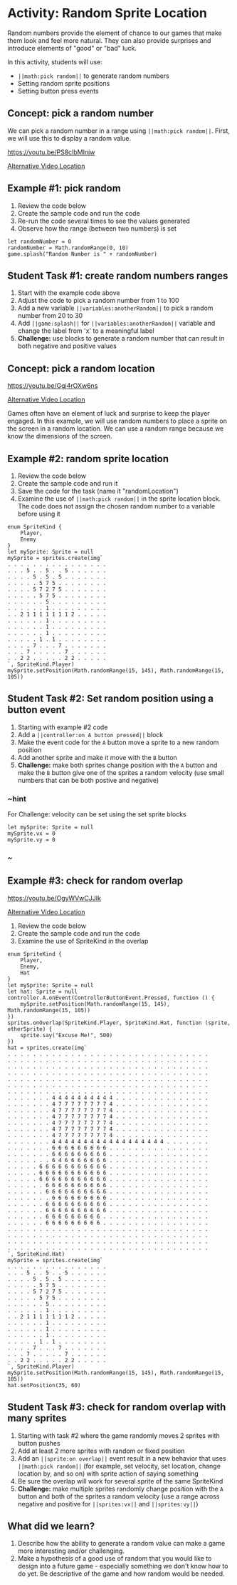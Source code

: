 # Activity: Random Sprite Location

Random numbers provide the element of chance to our games that make them look and feel more natural.  They can also provide surprises and introduce elements of "good" or "bad" luck.

In this activity, students will use: 
*  ``||math:pick random||`` to generate random numbers
* Setting random sprite positions
* Setting button press events

## Concept: pick a random number

We can pick a random number in a range using ``||math:pick random||``.  First, we will use this to display a random value.

https://youtu.be/PS8clbMInjw

[Alternative Video Location](https://aka.ms/40544a-randomsplash)

## Example #1: pick random

1. Review the code below
2. Create the sample code and run the code
3. Re-run the code several times to see the values generated
4. Observe how the range (between two numbers) is set

```blocks  
let randomNumber = 0
randomNumber = Math.randomRange(0, 10)
game.splash("Random Number is " + randomNumber)
```

## Student Task #1: create random numbers ranges

1. Start with the example code above
2. Adjust the code to pick a random number from 1 to 100
3. Add a new variable ``||variables:anotherRandom||`` to pick a random number from 20 to 30
4. Add ``||game:splash||`` for ``||variables:anotherRandom||`` variable and change the label from 'x' to a meaningful label
5. **Challenge:** use blocks to generate a random number that can result in both negative and positive values

## Concept: pick a random location

https://youtu.be/Ggj4rOXw6ns

[Alternative Video Location](https://aka.ms/40544a-randomposition)

Games often have an element of luck and surprise to keep the player engaged. In this example, we will use random numbers to place a sprite on the screen in a random location.  We can use a random range because we know the dimensions of the screen.

## Example #2: random sprite location

1. Review the code below
2. Create the sample code and run it
3. Save the code for the task (name it "randomLocation")
4. Examine the use of ``||math:pick random||`` in the sprite location block. The code does not assign the chosen random number to a variable before using it

```blocks  
enum SpriteKind {
    Player,
    Enemy
}
let mySprite: Sprite = null
mySprite = sprites.create(img`
. . . . . . . . . . . . . . . . 
. . . 5 . . 5 . . 5 . . . . . . 
. . . . 5 . 5 . 5 . . . . . . . 
. . . . . 5 7 5 . . . . . . . . 
. . . . 5 7 2 7 5 . . . . . . . 
. . . . . 5 7 5 . . . . . . . . 
. . . . . . 5 . . . . . . . . . 
. . . . . . 1 . . . . . . . . . 
. . 2 1 1 1 1 1 1 1 2 . . . . . 
. . . . . . 1 . . . . . . . . . 
. . . . . . 1 . . . . . . . . . 
. . . . . . 1 . . . . . . . . . 
. . . . . 1 . 1 . . . . . . . . 
. . . . 7 . . . 7 . . . . . . . 
. . . 7 . . . . . 7 . . . . . . 
. . 2 2 . . . . . 2 2 . . . . . 
`, SpriteKind.Player)
mySprite.setPosition(Math.randomRange(15, 145), Math.randomRange(15, 105))
```  

## Student Task #2: Set random position using a button event

1. Starting with example #2 code
2. Add a ``||controller:on A button pressed||`` block
3. Make the event code for the `A` button move a sprite to a new random position
4. Add another sprite and make it move with the `B` button
5. **Challenge:** make both sprites change position with the `A` button and make the `B` button give one of the sprites a random velocity (use small numbers that can be both postive and negative)

### ~hint

For Challenge: velocity can be set using the set sprite blocks

```block
let mySprite: Sprite = null
mySprite.vx = 0
mySprite.vy = 0
```

### ~

## Example #3: check for random overlap 

https://youtu.be/OgyWVwCJJIk

[Alternative Video Location](https://aka.ms/40544a-randompositionoverlap)

1. Review the code below
2. Create the sample code and run the code 
3. Examine the use of SpriteKind in the overlap

```blocks
enum SpriteKind {
    Player,
    Enemy,
    Hat
}
let mySprite: Sprite = null
let hat: Sprite = null
controller.A.onEvent(ControllerButtonEvent.Pressed, function () {
    mySprite.setPosition(Math.randomRange(15, 145), Math.randomRange(15, 105))
})
sprites.onOverlap(SpriteKind.Player, SpriteKind.Hat, function (sprite, otherSprite) {
    sprite.say("Excuse Me!", 500)
})
hat = sprites.create(img`
. . . . . . . . . . . . . . . . . . . . . . . . . . . . . . . . 
. . . . . . . . . . . . . . . . . . . . . . . . . . . . . . . . 
. . . . . . . . . . . . . . . . . . . . . . . . . . . . . . . . 
. . . . . . . . . . . . . . . . . . . . . . . . . . . . . . . . 
. . . . . . . . . . . . . . . . . . . . . . . . . . . . . . . . 
. . . . . . . . . . . . . . . . . . . . . . . . . . . . . . . . 
. . . . . . . . . . . . . . . . . . . . . . . . . . . . . . . . 
. . . . . . . 4 4 4 4 4 4 4 4 4 4 . . . . . . . . . . . . . . . 
. . . . . . . 4 7 7 7 7 7 7 7 7 4 . . . . . . . . . . . . . . . 
. . . . . . . 4 7 7 7 7 7 7 7 7 4 . . . . . . . . . . . . . . . 
. . . . . . . 4 7 7 7 7 7 7 7 7 4 . . . . . . . . . . . . . . . 
. . . . . . . 4 7 7 7 7 7 7 7 7 4 . . . . . . . . . . . . . . . 
. . . . . . . 4 7 7 7 7 7 7 7 7 4 . . . . . . . . . . . . . . . 
. . . . . . . 4 7 7 7 7 7 7 7 7 4 . . . . . . . . . . . . . . . 
. . . . . . . 4 4 4 4 4 4 4 4 4 4 4 4 4 4 4 4 4 4 . . . . . . . 
. . . . . . . 6 6 6 6 6 6 6 6 6 . . . . . . . . . . . . . . . . 
. . . . . . . 6 6 6 6 6 6 6 6 6 . . . . . . . . . . . . . . . . 
. . . . . . . 6 4 6 6 6 6 6 6 6 . . . . . . . . . . . . . . . . 
. . . . . 6 6 6 6 6 6 6 6 6 6 6 . . . . . . . . . . . . . . . . 
. . . . . 6 6 6 6 6 6 6 6 6 6 6 . . . . . . . . . . . . . . . . 
. . . . . 6 6 6 6 6 6 6 6 6 6 6 . . . . . . . . . . . . . . . . 
. . . . . . 6 6 6 6 6 6 6 6 6 6 . . . . . . . . . . . . . . . . 
. . . . . . 6 6 6 6 6 6 6 6 6 6 . . . . . . . . . . . . . . . . 
. . . . . . . 6 6 6 6 6 6 6 6 6 . . . . . . . . . . . . . . . . 
. . . . . . 6 6 6 6 6 6 6 6 6 6 . . . . . . . . . . . . . . . . 
. . . . . . 6 6 6 6 6 6 6 6 6 6 . . . . . . . . . . . . . . . . 
. . . . . . 6 6 6 6 6 6 6 6 6 . . . . . . . . . . . . . . . . . 
. . . . . . 6 6 6 6 6 6 6 6 6 . . . . . . . . . . . . . . . . . 
. . . . . . . . . . . . . . . . . . . . . . . . . . . . . . . . 
. . . . . . . . . . . . . . . . . . . . . . . . . . . . . . . . 
. . . . . . . . . . . . . . . . . . . . . . . . . . . . . . . . 
. . . . . . . . . . . . . . . . . . . . . . . . . . . . . . . . 
`, SpriteKind.Hat)
mySprite = sprites.create(img`
. . . . . . . . . . . . . . . . 
. . . 5 . . 5 . . 5 . . . . . . 
. . . . 5 . 5 . 5 . . . . . . . 
. . . . . 5 7 5 . . . . . . . . 
. . . . 5 7 2 7 5 . . . . . . . 
. . . . . 5 7 5 . . . . . . . . 
. . . . . . 5 . . . . . . . . . 
. . . . . . 1 . . . . . . . . . 
. . 2 1 1 1 1 1 1 1 2 . . . . . 
. . . . . . 1 . . . . . . . . . 
. . . . . . 1 . . . . . . . . . 
. . . . . . 1 . . . . . . . . . 
. . . . . 1 . 1 . . . . . . . . 
. . . . 7 . . . 7 . . . . . . . 
. . . 7 . . . . . 7 . . . . . . 
. . 2 2 . . . . . 2 2 . . . . . 
`, SpriteKind.Player)
mySprite.setPosition(Math.randomRange(15, 145), Math.randomRange(15, 105))
hat.setPosition(35, 60)
```

## Student Task #3: check for random overlap with many sprites

1. Starting with task #2 where the game randomly moves 2 sprites with button pushes
2. Add at least 2 more sprites with random or fixed position
3. Add an ``||sprite:on overlap||`` event result in a new behavior that uses ``||math:pick random||`` (for example, set velocity, set location, change location by, and so on) with sprite action of saying something
4. Be sure the overlap will work for several sprite of the same SpriteKind
5. **Challenge:** make multiple sprites randomly change position with the `A` button and both of the sprites a random velocity (use a range across negative and positive for ``||sprites:vx||`` and ``||sprites:vy||``)

## What did we learn? 

1. Describe how the ability to generate a random value can make a game more interesting and/or challenging.
2. Make a hypothesis of a good use of random that you would like to design into a future game - especially something we don't know how to do yet. Be descriptive of the game and how random would be needed.

